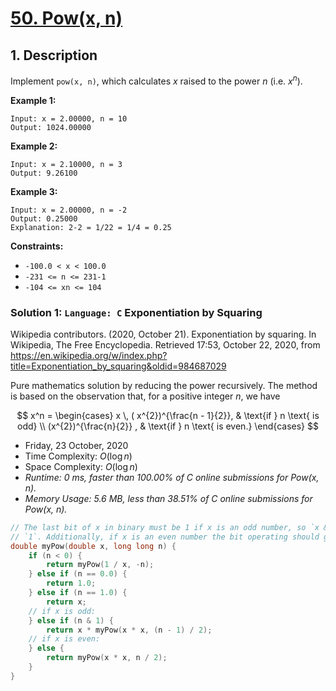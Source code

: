 # [50. Pow(x, n)](https://leetcode.com/problems/powx-n/)

## 1. Description

Implement `pow(x, n)`, which calculates $x$ raised to the power $n$ (i.e. $x^{n}$).

**Example 1:**

```
Input: x = 2.00000, n = 10
Output: 1024.00000
```

**Example 2:**

```
Input: x = 2.10000, n = 3
Output: 9.26100
```

**Example 3:**

```
Input: x = 2.00000, n = -2
Output: 0.25000
Explanation: 2-2 = 1/22 = 1/4 = 0.25
```

**Constraints:**

- `-100.0 < x < 100.0`
- `-231 <= n <= 231-1`
- `-104 <= xn <= 104`

### Solution 1: `Language: C` Exponentiation by Squaring

Wikipedia contributors. (2020, October 21). Exponentiation by squaring. In Wikipedia, The Free Encyclopedia. Retrieved 17:53, October 22, 2020, from <https://en.wikipedia.org/w/index.php?title=Exponentiation_by_squaring&oldid=984687029>

Pure mathematics solution by reducing the power recursively. The method is based on the observation that, for a positive integer $n$, we have

$$ x^n =
\begin{cases}
x \, ( x^{2})^{\frac{n - 1}{2}}, & \text{if } n \text{ is odd} \\
(x^{2})^{\frac{n}{2}} , & \text{if } n \text{ is even.}
\end{cases} $$

- Friday, 23 October, 2020
- Time Complexity: $O(\log{}{n})$
- Space Complexity: $O(\log{}{n})$
- *Runtime: 0 ms, faster than 100.00% of C online submissions for Pow(x, n).*
- *Memory Usage: 5.6 MB, less than 38.51% of C online submissions for Pow(x, n).*

```C
// The last bit of x in binary must be 1 if x is an odd number, so `x & 1` is
// `1`. Additionally, if x is an even number the bit operating should get a `0`.
double myPow(double x, long long n) {
    if (n < 0) {
        return myPow(1 / x, -n);
    } else if (n == 0.0) {
        return 1.0;
    } else if (n == 1.0) {
        return x;
    // if x is odd:
    } else if (n & 1) {
        return x * myPow(x * x, (n - 1) / 2);
    // if x is even:
    } else {
        return myPow(x * x, n / 2);
    }
}
```
